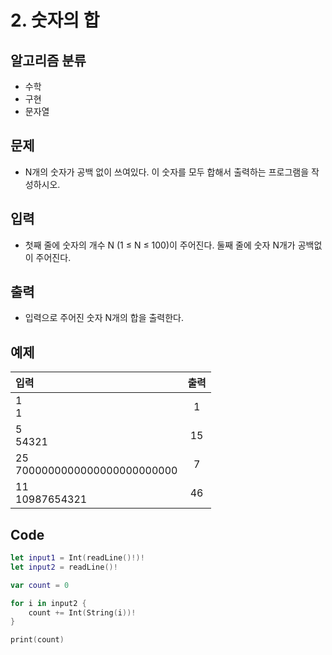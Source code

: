# 2. 숫자의 합
## 알고리즘 분류
* 수학
*  구현
*  문자열

## 문제
* N개의 숫자가 공백 없이 쓰여있다. 이 숫자를 모두 합해서 출력하는 프로그램을 작성하시오.

## 입력
* 첫째 줄에 숫자의 개수 N (1 ≤ N ≤ 100)이 주어진다. 둘째 줄에 숫자 N개가 공백없이 주어진다.

## 출력
* 입력으로 주어진 숫자 N개의 합을 출력한다.

## 예제
|입력|출력|
|:---|:---:|
|1<br>1|1|
|5<br>54321|15|
|25<br>7000000000000000000000000|7|
|11<br>10987654321|46|
 
## Code
```swift
let input1 = Int(readLine()!)!
let input2 = readLine()!

var count = 0

for i in input2 {
    count += Int(String(i))!
}

print(count)
```